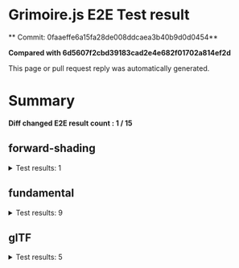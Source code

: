 # Grimoire.js E2E Test result

** Commit: 0faaeffe6a15fa28de008ddcaea3b40b9d0d0454**

**Compared with 6d5607f2cbd39183cad2e4e682f01702a814ef2d**

This page or pull request reply was automatically generated.

# Summary

**Diff changed E2E result count : 1 / 15**



## forward-shading

<details>
    <summary>Test results: 1</summary>

<details>
    <summary>0:forward-shading/pbr-rougness-metallic[PASSED] -- (load: 11106 / waitFor: )</summary>





<img src="https://192-108731811-gh.circle-artifacts.com/0/tmp/circle-artifacts.F2lXTtF/diff/forward-shadingpbr-rougness-metallic.png"/>




<a href="http://jsrun.it/kyasbal/gCfn3#gltf&#x3D;staging-0faaeffe6a15fa28de008ddcaea3b40b9d0d0454">OPEN</a>



<details>
    <summary>Logs</summary>

```
log:%cGrimoire.js v0.21.1
plugins:

  1 : grimoirejs-math@1.15.1
  2 : grimoirejs-fundamental@0.33.1
  3 : grimoirejs-forward-shading@1.10.2

To suppress this message,please inject a line &quot;gr.debug &#x3D; false;&quot; on the initializing timing. color:#44F;font-weight:bold;
```

</details>

<details>
    <summary>Meta</summary>


|Key|Value|
|:-:|:-:|
|config|[object Object]|
|loadTime|11106|
|logs|[object Object]|
|diffTestResult|true|
|url|http://jsrun.it/kyasbal/gCfn3#gltf&#x3D;staging-0faaeffe6a15fa28de008ddcaea3b40b9d0d0454|


</details>

<details>
    <summary>Config</summary>


|Key|Value|
|:-:|:-:|
|url|http://jsrun.it/kyasbal/gCfn3|
|timeout|100000|
|waitFor||
|width|640|
|height|480|
|threshold|3%|
|shift|2|
|group|forward-shading|
|name|pbr-rougness-metallic|


</details>


</details>


---

 

</details>


## fundamental

<details>
    <summary>Test results: 9</summary>

<details>
    <summary>0:fundamental/texture-direction[PASSED] -- (load: 3075 / waitFor: )</summary>





<img src="https://192-108731811-gh.circle-artifacts.com/1/tmp/circle-artifacts.ZF4IJlE/diff/fundamentaltexture-direction.png"/>




<a href="https://codepen.io/kyasbal-1994/debug/gXMBJV#gltf&#x3D;staging-0faaeffe6a15fa28de008ddcaea3b40b9d0d0454">OPEN</a>



<details>
    <summary>Logs</summary>

```
log:%cGrimoire.js v0.21.1
plugins:

  1 : grimoirejs-math@1.15.1
  2 : grimoirejs-fundamental@0.33.1

To suppress this message,please inject a line &quot;gr.debug &#x3D; false;&quot; on the initializing timing. color:#44F;font-weight:bold;
```

</details>

<details>
    <summary>Meta</summary>


|Key|Value|
|:-:|:-:|
|config|[object Object]|
|loadTime|3075|
|logs|[object Object]|
|diffTestResult|true|
|url|https://codepen.io/kyasbal-1994/debug/gXMBJV#gltf&#x3D;staging-0faaeffe6a15fa28de008ddcaea3b40b9d0d0454|


</details>

<details>
    <summary>Config</summary>


|Key|Value|
|:-:|:-:|
|url|https://codepen.io/kyasbal-1994/debug/gXMBJV|
|timeout|100000|
|waitFor||
|width|640|
|height|480|
|threshold|3%|
|shift|2|
|group|fundamental|
|name|texture-direction|


</details>


</details>


---


<details>
    <summary>1:fundamental/uv[PASSED] -- (load: 2218 / waitFor: )</summary>





<img src="https://192-108731811-gh.circle-artifacts.com/2/tmp/circle-artifacts.Ng319qI/diff/fundamentaluv.png"/>




<a href="https://codepen.io/kyasbal-1994/debug/vWXLLK#gltf&#x3D;staging-0faaeffe6a15fa28de008ddcaea3b40b9d0d0454">OPEN</a>



<details>
    <summary>Logs</summary>

```
log:%cGrimoire.js v0.21.1
plugins:

  1 : grimoirejs-math@1.15.1
  2 : grimoirejs-fundamental@0.33.1

To suppress this message,please inject a line &quot;gr.debug &#x3D; false;&quot; on the initializing timing. color:#44F;font-weight:bold;
```

</details>

<details>
    <summary>Meta</summary>


|Key|Value|
|:-:|:-:|
|config|[object Object]|
|loadTime|2218|
|logs|[object Object]|
|diffTestResult|true|
|url|https://codepen.io/kyasbal-1994/debug/vWXLLK#gltf&#x3D;staging-0faaeffe6a15fa28de008ddcaea3b40b9d0d0454|


</details>

<details>
    <summary>Config</summary>


|Key|Value|
|:-:|:-:|
|url|https://codepen.io/kyasbal-1994/debug/vWXLLK|
|timeout|100000|
|waitFor||
|width|640|
|height|480|
|threshold|3%|
|shift|2|
|group|fundamental|
|name|uv|


</details>


</details>


---


<details>
    <summary>2:fundamental/normal[PASSED] -- (load: 2459 / waitFor: )</summary>





<img src="https://192-108731811-gh.circle-artifacts.com/3/tmp/circle-artifacts.O3dqeRv/diff/fundamentalnormal.png"/>




<a href="https://codepen.io/kyasbal-1994/debug/RjGroo#gltf&#x3D;staging-0faaeffe6a15fa28de008ddcaea3b40b9d0d0454">OPEN</a>



<details>
    <summary>Logs</summary>

```
log:%cGrimoire.js v0.21.1
plugins:

  1 : grimoirejs-math@1.15.1
  2 : grimoirejs-fundamental@0.33.1

To suppress this message,please inject a line &quot;gr.debug &#x3D; false;&quot; on the initializing timing. color:#44F;font-weight:bold;
```

</details>

<details>
    <summary>Meta</summary>


|Key|Value|
|:-:|:-:|
|config|[object Object]|
|loadTime|2459|
|logs|[object Object]|
|diffTestResult|true|
|url|https://codepen.io/kyasbal-1994/debug/RjGroo#gltf&#x3D;staging-0faaeffe6a15fa28de008ddcaea3b40b9d0d0454|


</details>

<details>
    <summary>Config</summary>


|Key|Value|
|:-:|:-:|
|url|https://codepen.io/kyasbal-1994/debug/RjGroo|
|timeout|100000|
|waitFor||
|width|640|
|height|480|
|threshold|3%|
|shift|2|
|group|fundamental|
|name|normal|


</details>


</details>


---


<details>
    <summary>3:fundamental/wireframe[PASSED] -- (load: 1613 / waitFor: )</summary>





<img src="https://192-108731811-gh.circle-artifacts.com/0/tmp/circle-artifacts.F2lXTtF/diff/fundamentalwireframe.png"/>




<a href="https://codepen.io/kyasbal-1994/debug/MOmjyJ#gltf&#x3D;staging-0faaeffe6a15fa28de008ddcaea3b40b9d0d0454">OPEN</a>



<details>
    <summary>Logs</summary>

```
log:%cGrimoire.js v0.21.1
plugins:

  1 : grimoirejs-math@1.15.1
  2 : grimoirejs-fundamental@0.33.1

To suppress this message,please inject a line &quot;gr.debug &#x3D; false;&quot; on the initializing timing. color:#44F;font-weight:bold;
```

</details>

<details>
    <summary>Meta</summary>


|Key|Value|
|:-:|:-:|
|config|[object Object]|
|loadTime|1613|
|logs|[object Object]|
|diffTestResult|true|
|url|https://codepen.io/kyasbal-1994/debug/MOmjyJ#gltf&#x3D;staging-0faaeffe6a15fa28de008ddcaea3b40b9d0d0454|


</details>

<details>
    <summary>Config</summary>


|Key|Value|
|:-:|:-:|
|url|https://codepen.io/kyasbal-1994/debug/MOmjyJ|
|timeout|100000|
|waitFor||
|width|640|
|height|480|
|threshold|3%|
|shift|2|
|group|fundamental|
|name|wireframe|


</details>


</details>


---


<details>
    <summary>4:fundamental/canvasFollowRelative[PASSED] -- (load: 1185 / waitFor: )</summary>





<img src="https://192-108731811-gh.circle-artifacts.com/1/tmp/circle-artifacts.ZF4IJlE/diff/fundamentalcanvasFollowRelative.png"/>




<a href="https://codepen.io/kyasbal-1994/debug/bf323f6b9725ceb75f0865d6dddd68b9#gltf&#x3D;staging-0faaeffe6a15fa28de008ddcaea3b40b9d0d0454">OPEN</a>



<details>
    <summary>Logs</summary>

```
log:%cGrimoire.js v0.21.1
plugins:

  1 : grimoirejs-math@1.15.1
  2 : grimoirejs-fundamental@0.33.1

To suppress this message,please inject a line &quot;gr.debug &#x3D; false;&quot; on the initializing timing. color:#44F;font-weight:bold;
```

</details>

<details>
    <summary>Meta</summary>


|Key|Value|
|:-:|:-:|
|config|[object Object]|
|loadTime|1185|
|logs|[object Object]|
|diffTestResult|true|
|url|https://codepen.io/kyasbal-1994/debug/bf323f6b9725ceb75f0865d6dddd68b9#gltf&#x3D;staging-0faaeffe6a15fa28de008ddcaea3b40b9d0d0454|


</details>

<details>
    <summary>Config</summary>


|Key|Value|
|:-:|:-:|
|url|https://codepen.io/kyasbal-1994/debug/bf323f6b9725ceb75f0865d6dddd68b9|
|timeout|100000|
|waitFor||
|width|640|
|height|480|
|threshold|3%|
|shift|2|
|group|fundamental|
|name|canvasFollowRelative|


</details>


</details>


---


<details>
    <summary>5:fundamental/canvasConsiderBorder[PASSED] -- (load: 881 / waitFor: )</summary>





<img src="https://192-108731811-gh.circle-artifacts.com/2/tmp/circle-artifacts.Ng319qI/diff/fundamentalcanvasConsiderBorder.png"/>




<a href="https://codepen.io/kyasbal-1994/debug/d448653295e3678bdbbc626bf9192f79#gltf&#x3D;staging-0faaeffe6a15fa28de008ddcaea3b40b9d0d0454">OPEN</a>



<details>
    <summary>Logs</summary>

```
log:%cGrimoire.js v0.21.1
plugins:

  1 : grimoirejs-math@1.15.1
  2 : grimoirejs-fundamental@0.33.1

To suppress this message,please inject a line &quot;gr.debug &#x3D; false;&quot; on the initializing timing. color:#44F;font-weight:bold;
```

</details>

<details>
    <summary>Meta</summary>


|Key|Value|
|:-:|:-:|
|config|[object Object]|
|loadTime|881|
|logs|[object Object]|
|diffTestResult|true|
|url|https://codepen.io/kyasbal-1994/debug/d448653295e3678bdbbc626bf9192f79#gltf&#x3D;staging-0faaeffe6a15fa28de008ddcaea3b40b9d0d0454|


</details>

<details>
    <summary>Config</summary>


|Key|Value|
|:-:|:-:|
|url|https://codepen.io/kyasbal-1994/debug/d448653295e3678bdbbc626bf9192f79|
|timeout|100000|
|waitFor||
|width|640|
|height|480|
|threshold|3%|
|shift|2|
|group|fundamental|
|name|canvasConsiderBorder|


</details>


</details>


---


<details>
    <summary>6:fundamental/dynamicParentSizeChange[PASSED] -- (load: 874 / waitFor: )</summary>





<img src="https://192-108731811-gh.circle-artifacts.com/3/tmp/circle-artifacts.O3dqeRv/diff/fundamentaldynamicParentSizeChange.png"/>




<a href="https://codepen.io/kyasbal-1994/debug/074bef092e7a50ed3e33fe7c75c923e6#gltf&#x3D;staging-0faaeffe6a15fa28de008ddcaea3b40b9d0d0454">OPEN</a>



<details>
    <summary>Logs</summary>

```
log:%cGrimoire.js v0.21.1
plugins:

  1 : grimoirejs-math@1.15.1
  2 : grimoirejs-fundamental@0.33.1

To suppress this message,please inject a line &quot;gr.debug &#x3D; false;&quot; on the initializing timing. color:#44F;font-weight:bold;
```

</details>

<details>
    <summary>Meta</summary>


|Key|Value|
|:-:|:-:|
|config|[object Object]|
|loadTime|874|
|logs|[object Object]|
|diffTestResult|true|
|url|https://codepen.io/kyasbal-1994/debug/074bef092e7a50ed3e33fe7c75c923e6#gltf&#x3D;staging-0faaeffe6a15fa28de008ddcaea3b40b9d0d0454|


</details>

<details>
    <summary>Config</summary>


|Key|Value|
|:-:|:-:|
|url|https://codepen.io/kyasbal-1994/debug/074bef092e7a50ed3e33fe7c75c923e6|
|timeout|100000|
|waitFor||
|width|640|
|height|480|
|threshold|3%|
|shift|2|
|group|fundamental|
|name|dynamicParentSizeChange|


</details>


</details>


---


<details>
    <summary>7:fundamental/drawerContext[PASSED] -- (load: 2006 / waitFor: )</summary>





<img src="https://192-108731811-gh.circle-artifacts.com/0/tmp/circle-artifacts.F2lXTtF/diff/fundamentaldrawerContext.png"/>




<a href="https://codepen.io/kyasbal-1994/debug/b26f4b576f96d077eb0aab1d6b88668f#gltf&#x3D;staging-0faaeffe6a15fa28de008ddcaea3b40b9d0d0454">OPEN</a>



<details>
    <summary>Logs</summary>

```
log:%cGrimoire.js v0.21.1
plugins:

  1 : grimoirejs-math@1.15.1
  2 : grimoirejs-fundamental@0.33.1

To suppress this message,please inject a line &quot;gr.debug &#x3D; false;&quot; on the initializing timing. color:#44F;font-weight:bold;
```

</details>

<details>
    <summary>Meta</summary>


|Key|Value|
|:-:|:-:|
|config|[object Object]|
|loadTime|2006|
|logs|[object Object]|
|diffTestResult|true|
|url|https://codepen.io/kyasbal-1994/debug/b26f4b576f96d077eb0aab1d6b88668f#gltf&#x3D;staging-0faaeffe6a15fa28de008ddcaea3b40b9d0d0454|


</details>

<details>
    <summary>Config</summary>


|Key|Value|
|:-:|:-:|
|url|https://codepen.io/kyasbal-1994/debug/b26f4b576f96d077eb0aab1d6b88668f|
|timeout|100000|
|waitFor||
|width|640|
|height|480|
|threshold|3%|
|shift|2|
|group|fundamental|
|name|drawerContext|


</details>


</details>


---



### 8:fundamental/drawerContext2\[CHANGED\]

* load: 1545
* waitFor: 





<img src="https://192-108731811-gh.circle-artifacts.com/1/tmp/circle-artifacts.ZF4IJlE/diff/fundamentaldrawerContext2.png"/>




<a href="https://s.codepen.io/kyasbal-1994/debug/c0e1065f3c412d326859c69fc4befb52#gltf&#x3D;staging-0faaeffe6a15fa28de008ddcaea3b40b9d0d0454">OPEN</a>



<details>
    <summary>Logs</summary>

```
log:%cGrimoire.js v0.21.1
plugins:

  1 : grimoirejs-math@1.15.1
  2 : grimoirejs-fundamental@0.33.1

To suppress this message,please inject a line &quot;gr.debug &#x3D; false;&quot; on the initializing timing. color:#44F;font-weight:bold;
```

</details>

<details>
    <summary>Meta</summary>


|Key|Value|
|:-:|:-:|
|config|[object Object]|
|loadTime|1545|
|logs|[object Object]|
|diffTestResult|false|
|url|https://s.codepen.io/kyasbal-1994/debug/c0e1065f3c412d326859c69fc4befb52#gltf&#x3D;staging-0faaeffe6a15fa28de008ddcaea3b40b9d0d0454|


</details>

<details>
    <summary>Config</summary>


|Key|Value|
|:-:|:-:|
|url|https://s.codepen.io/kyasbal-1994/debug/c0e1065f3c412d326859c69fc4befb52|
|timeout|100000|
|waitFor||
|width|640|
|height|480|
|threshold|3%|
|shift|2|
|group|fundamental|
|name|drawerContext2|


</details>


---

 

</details>


## glTF

<details>
    <summary>Test results: 5</summary>

### 0:glTF/gltf-triangle\[NOT TESTED BEFORE\]

* load: 2561
* waitFor: 




<img src="https://192-108731811-gh.circle-artifacts.com/2/tmp/circle-artifacts.Ng319qI/current/glTFgltf-triangle.png"/>




<a href="https://codepen.io/kyasbal-1994/debug/e8ca361b9c48e123380f391d31210de5#gltf&#x3D;staging-0faaeffe6a15fa28de008ddcaea3b40b9d0d0454">OPEN</a>



<details>
    <summary>Logs</summary>

```
log:%cGrimoire.js v0.21.1
plugins:

  1 : grimoirejs-math@1.15.1
  2 : grimoirejs-fundamental@0.33.1
  3 : grimoirejs-animation@1.3.5
  4 : grimoirejs-forward-shading@1.10.2
  5 : grimoirejs-gltf@0.0.10-development

To suppress this message,please inject a line &quot;gr.debug &#x3D; false;&quot; on the initializing timing. color:#44F;font-weight:bold;
```

</details>

<details>
    <summary>Meta</summary>


|Key|Value|
|:-:|:-:|
|config|[object Object]|
|loadTime|2561|
|logs|[object Object]|
|diffTestResult|true|
|url|https://codepen.io/kyasbal-1994/debug/e8ca361b9c48e123380f391d31210de5#gltf&#x3D;staging-0faaeffe6a15fa28de008ddcaea3b40b9d0d0454|


</details>

<details>
    <summary>Config</summary>


|Key|Value|
|:-:|:-:|
|url|https://codepen.io/kyasbal-1994/debug/e8ca361b9c48e123380f391d31210de5|
|timeout|100000|
|waitFor||
|width|640|
|height|480|
|threshold|3%|
|shift|2|
|group|glTF|
|name|gltf-triangle|


</details>


---


### 1:glTF/gltf-triangle-without-indices\[NOT TESTED BEFORE\]

* load: 2352
* waitFor: 




<img src="https://192-108731811-gh.circle-artifacts.com/3/tmp/circle-artifacts.O3dqeRv/current/glTFgltf-triangle-without-indices.png"/>




<a href="https://codepen.io/kyasbal-1994/debug/b5b1bc440f20c52166aeefd01cbb677e#gltf&#x3D;staging-0faaeffe6a15fa28de008ddcaea3b40b9d0d0454">OPEN</a>



<details>
    <summary>Logs</summary>

```
log:%cGrimoire.js v0.21.1
plugins:

  1 : grimoirejs-math@1.15.1
  2 : grimoirejs-fundamental@0.33.1
  3 : grimoirejs-animation@1.3.5
  4 : grimoirejs-forward-shading@1.10.2
  5 : grimoirejs-gltf@0.0.10-development

To suppress this message,please inject a line &quot;gr.debug &#x3D; false;&quot; on the initializing timing. color:#44F;font-weight:bold;
```

</details>

<details>
    <summary>Meta</summary>


|Key|Value|
|:-:|:-:|
|config|[object Object]|
|loadTime|2352|
|logs|[object Object]|
|diffTestResult|true|
|url|https://codepen.io/kyasbal-1994/debug/b5b1bc440f20c52166aeefd01cbb677e#gltf&#x3D;staging-0faaeffe6a15fa28de008ddcaea3b40b9d0d0454|


</details>

<details>
    <summary>Config</summary>


|Key|Value|
|:-:|:-:|
|url|https://codepen.io/kyasbal-1994/debug/b5b1bc440f20c52166aeefd01cbb677e|
|timeout|100000|
|waitFor||
|width|640|
|height|480|
|threshold|3%|
|shift|2|
|group|glTF|
|name|gltf-triangle-without-indices|


</details>


---


### 2:glTF/gltf-simple-meshes\[NOT TESTED BEFORE\]

* load: 908
* waitFor: 




<img src="https://192-108731811-gh.circle-artifacts.com/0/tmp/circle-artifacts.F2lXTtF/current/glTFgltf-simple-meshes.png"/>




<a href="https://codepen.io/kyasbal-1994/debug/6e959821e1870e44d75bb9eb5b76ad14#gltf&#x3D;staging-0faaeffe6a15fa28de008ddcaea3b40b9d0d0454">OPEN</a>



<details>
    <summary>Logs</summary>

```
log:%cGrimoire.js v0.21.1
plugins:

  1 : grimoirejs-math@1.15.1
  2 : grimoirejs-fundamental@0.33.1
  3 : grimoirejs-animation@1.3.5
  4 : grimoirejs-forward-shading@1.10.2
  5 : grimoirejs-gltf@0.0.10-development

To suppress this message,please inject a line &quot;gr.debug &#x3D; false;&quot; on the initializing timing. color:#44F;font-weight:bold;
```

</details>

<details>
    <summary>Meta</summary>


|Key|Value|
|:-:|:-:|
|config|[object Object]|
|loadTime|908|
|logs|[object Object]|
|diffTestResult|true|
|url|https://codepen.io/kyasbal-1994/debug/6e959821e1870e44d75bb9eb5b76ad14#gltf&#x3D;staging-0faaeffe6a15fa28de008ddcaea3b40b9d0d0454|


</details>

<details>
    <summary>Config</summary>


|Key|Value|
|:-:|:-:|
|url|https://codepen.io/kyasbal-1994/debug/6e959821e1870e44d75bb9eb5b76ad14|
|timeout|100000|
|waitFor||
|width|640|
|height|480|
|threshold|3%|
|shift|2|
|group|glTF|
|name|gltf-simple-meshes|


</details>


---


### 3:glTF/gltf-suzane\[NOT TESTED BEFORE\]

* load: 1028
* waitFor: 




<img src="https://192-108731811-gh.circle-artifacts.com/1/tmp/circle-artifacts.ZF4IJlE/current/glTFgltf-suzane.png"/>




<a href="https://s.codepen.io/kyasbal-1994/debug/fac20bbbeb4713f2a2169b09f615b741#gltf&#x3D;staging-0faaeffe6a15fa28de008ddcaea3b40b9d0d0454">OPEN</a>



<details>
    <summary>Logs</summary>

```
log:%cGrimoire.js v0.21.1
plugins:

  1 : grimoirejs-math@1.15.1
  2 : grimoirejs-fundamental@0.33.1
  3 : grimoirejs-animation@1.3.5
  4 : grimoirejs-forward-shading@1.10.2
  5 : grimoirejs-gltf@0.0.10-development

To suppress this message,please inject a line &quot;gr.debug &#x3D; false;&quot; on the initializing timing. color:#44F;font-weight:bold;
```

</details>

<details>
    <summary>Meta</summary>


|Key|Value|
|:-:|:-:|
|config|[object Object]|
|loadTime|1028|
|logs|[object Object]|
|diffTestResult|true|
|url|https://s.codepen.io/kyasbal-1994/debug/fac20bbbeb4713f2a2169b09f615b741#gltf&#x3D;staging-0faaeffe6a15fa28de008ddcaea3b40b9d0d0454|


</details>

<details>
    <summary>Config</summary>


|Key|Value|
|:-:|:-:|
|url|https://s.codepen.io/kyasbal-1994/debug/fac20bbbeb4713f2a2169b09f615b741|
|timeout|100000|
|waitFor||
|width|640|
|height|480|
|threshold|3%|
|shift|2|
|group|glTF|
|name|gltf-suzane|


</details>


---


### 4:glTF/gltf-duck\[NOT TESTED BEFORE\]

* load: 590
* waitFor: 




<img src="https://192-108731811-gh.circle-artifacts.com/2/tmp/circle-artifacts.Ng319qI/current/glTFgltf-duck.png"/>




<a href="https://s.codepen.io/kyasbal-1994/debug/a600e4dd689e739ba59ff8e01b69e92e#gltf&#x3D;staging-0faaeffe6a15fa28de008ddcaea3b40b9d0d0454">OPEN</a>



<details>
    <summary>Logs</summary>

```
log:%cGrimoire.js v0.21.1
plugins:

  1 : grimoirejs-math@1.15.1
  2 : grimoirejs-fundamental@0.33.1
  3 : grimoirejs-animation@1.3.5
  4 : grimoirejs-forward-shading@1.10.2
  5 : grimoirejs-gltf@0.0.10-development

To suppress this message,please inject a line &quot;gr.debug &#x3D; false;&quot; on the initializing timing. color:#44F;font-weight:bold;
```

</details>

<details>
    <summary>Meta</summary>


|Key|Value|
|:-:|:-:|
|config|[object Object]|
|loadTime|590|
|logs|[object Object]|
|diffTestResult|true|
|url|https://s.codepen.io/kyasbal-1994/debug/a600e4dd689e739ba59ff8e01b69e92e#gltf&#x3D;staging-0faaeffe6a15fa28de008ddcaea3b40b9d0d0454|


</details>

<details>
    <summary>Config</summary>


|Key|Value|
|:-:|:-:|
|url|https://s.codepen.io/kyasbal-1994/debug/a600e4dd689e739ba59ff8e01b69e92e|
|timeout|100000|
|waitFor||
|width|640|
|height|480|
|threshold|3%|
|shift|2|
|group|glTF|
|name|gltf-duck|


</details>


---

 

</details>
 